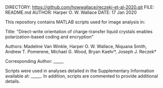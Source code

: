 DIRECTORY:	https://github.com/howwallace/reczekj-et-al-2020.git
FILE:	    README.md
AUTHOR:		Harper O. W. Wallace
DATE:		17 Jan 2020

This repository contains MATLAB scripts used for image analysis in:

Title:    "Direct-write orientation of charge-transfer liquid crystals enables polarization-based coding and encryption"

Authors:  Madeline Van Winkle, Harper O. W. Wallace, Niquana Smith, Andrew T. Pomerene, Michael G. Wood, Bryan Kaehr*, Joseph J. Reczek*

Corresponding Author:   _____

Scripts were used in analyses detailed in the Supplementary Information available at:  _____.  In addition, scripts are commented to provide additional details.
